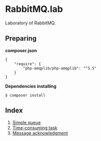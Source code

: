 # RabbitMQ.lab

Laboratory of RabbitMQ.

## Preparing

**composer.json**

```composer
{
    "require": {
        "php-amqplib/php-amqplib": "^3.5"
    }
}
```

**Dependencies installing**

`$ composer install`

## Index

1. [Simple queue](./simple_queue/README.md)
2. [Time-consuming task](./time_consuming_task/README.md)
3. [Message acknowledgment](./message_acknowledgement/README.md)
